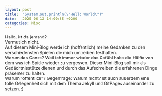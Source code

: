 ```yaml
---
layout: post
title:  "System.out.println(\"Hello World\")"
date:   2025-06-12 14:00:55 +0200
categories: Misc
---
```

Hallo, ist da jemand? <br>
Vermutlich nicht. <br>
Auf diesem Mini-Blog werde ich (hoffentlich) meine Gedanken zu den verschiedensten Spielen die mich umtreiben festhalten.<br>
Warum das Ganze? Weil ich immer wieder das Gefühl habe die Hälfte von dem was ich Spiele wieder zu vergessen.
Dieser Mini-Blog soll mir als Gedächtnisstütze dienen und durch das Aufschreiben die erfahrenen Dinge präsenter zu halten. <br>
Warum "öffentlich"? 
Gegenfrage: Warum nicht? Ist auch außerdem eine tolle Gelegenheit sich mit dem Thema Jekyll und GitPages auseinander zu setzen. :)
